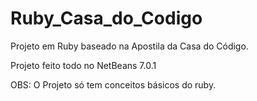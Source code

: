 Ruby_Casa_do_Codigo
===================

Projeto em Ruby baseado na Apostila da Casa do Código.

Projeto feito todo no NetBeans 7.0.1

OBS: O Projeto só tem conceitos básicos do ruby.